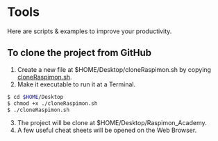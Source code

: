 # Tools
Here are scripts & examples to improve your productivity.

## To clone the project from GitHub
1. Create a new file at $HOME/Desktop/cloneRaspimon.sh by copying [cloneRaspimon.sh](./tools/cloneRaspimon.sh).
2. Make it executable to run it at a Terminal.
```bash
$ cd $HOME/Desktop
$ chmod +x ./cloneRaspimon.sh
$ ./cloneRaspimon.sh
```
3. The project will be clone at $HOME/Desktop/Raspimon_Academy.
4. A few useful cheat sheets will be opened on the Web Browser.
